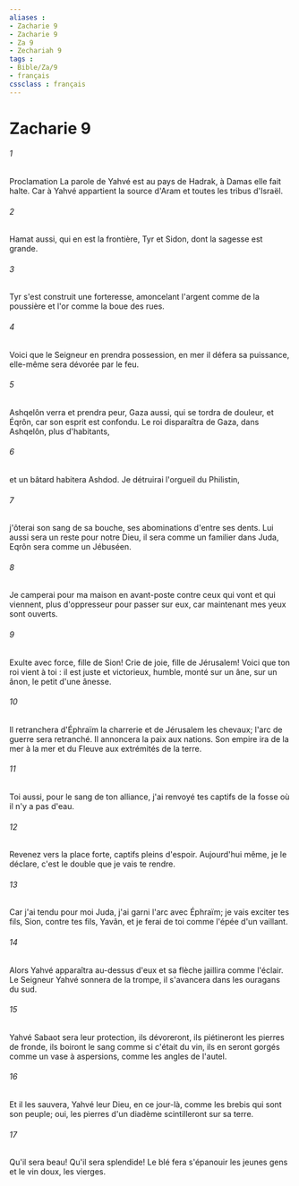 ```yaml
---
aliases : 
- Zacharie 9
- Zacharie 9
- Za 9
- Zechariah 9
tags : 
- Bible/Za/9
- français
cssclass : français
---
```


# Zacharie 9

###### 1
Proclamation La parole de Yahvé est au pays de Hadrak, à Damas elle fait halte. Car à Yahvé appartient la source d'Aram et toutes les tribus d'Israël. 
###### 2
Hamat aussi, qui en est la frontière, Tyr et Sidon, dont la sagesse est grande. 
###### 3
Tyr s'est construit une forteresse, amoncelant l'argent comme de la poussière et l'or comme la boue des rues. 
###### 4
Voici que le Seigneur en prendra possession, en mer il défera sa puissance, elle-même sera dévorée par le feu. 
###### 5
Ashqelôn verra et prendra peur, Gaza aussi, qui se tordra de douleur, et Éqrôn, car son esprit est confondu. Le roi disparaîtra de Gaza, dans Ashqelôn, plus d'habitants, 
###### 6
et un bâtard habitera Ashdod. Je détruirai l'orgueil du Philistin, 
###### 7
j'ôterai son sang de sa bouche, ses abominations d'entre ses dents. Lui aussi sera un reste pour notre Dieu, il sera comme un familier dans Juda, Eqrôn sera comme un Jébuséen. 
###### 8
Je camperai pour ma maison en avant-poste contre ceux qui vont et qui viennent, plus d'oppresseur pour passer sur eux, car maintenant mes yeux sont ouverts. 
###### 9
Exulte avec force, fille de Sion! Crie de joie, fille de Jérusalem! Voici que ton roi vient à toi : il est juste et victorieux, humble, monté sur un âne, sur un ânon, le petit d'une ânesse. 
###### 10
Il retranchera d'Éphraïm la charrerie et de Jérusalem les chevaux; l'arc de guerre sera retranché. Il annoncera la paix aux nations. Son empire ira de la mer à la mer et du Fleuve aux extrémités de la terre. 
###### 11
Toi aussi, pour le sang de ton alliance, j'ai renvoyé tes captifs de la fosse où il n'y a pas d'eau. 
###### 12
Revenez vers la place forte, captifs pleins d'espoir. Aujourd'hui même, je le déclare, c'est le double que je vais te rendre. 
###### 13
Car j'ai tendu pour moi Juda, j'ai garni l'arc avec Éphraïm; je vais exciter tes fils, Sion, contre tes fils, Yavân, et je ferai de toi comme l'épée d'un vaillant. 
###### 14
Alors Yahvé apparaîtra au-dessus d'eux et sa flèche jaillira comme l'éclair. Le Seigneur Yahvé sonnera de la trompe, il s'avancera dans les ouragans du sud. 
###### 15
Yahvé Sabaot sera leur protection, ils dévoreront, ils piétineront les pierres de fronde, ils boiront le sang comme si c'était du vin, ils en seront gorgés comme un vase à aspersions, comme les angles de l'autel. 
###### 16
Et il les sauvera, Yahvé leur Dieu, en ce jour-là, comme les brebis qui sont son peuple; oui, les pierres d'un diadème scintilleront sur sa terre. 
###### 17
Qu'il sera beau! Qu'il sera splendide! Le blé fera s'épanouir les jeunes gens et le vin doux, les vierges. 
